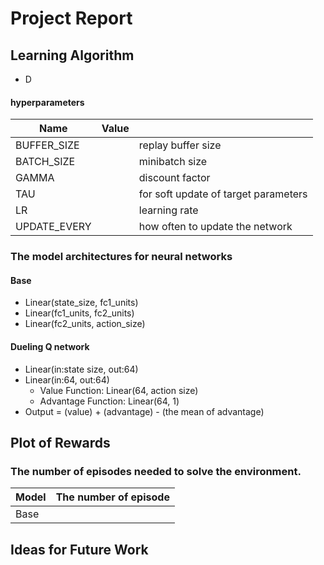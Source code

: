 # Project Report

## Learning Algorithm

- D


#### hyperparameters

|  Name  |  Value  |　|
| ---- | ---- | ---- |
|BUFFER_SIZE |  | replay buffer size|
|BATCH_SIZE |         | minibatch size|
|GAMMA |             | discount factor|
|TAU |               | for soft update of target parameters|
|LR |                | learning rate |
|UPDATE_EVERY |         | how often to update the network|


### The model architectures for neural networks

#### Base
- Linear(state_size, fc1_units)
- Linear(fc1_units, fc2_units)
- Linear(fc2_units, action_size)

#### Dueling Q network

- Linear(in:state size, out:64)
- Linear(in:64, out:64)
  - Value Function: Linear(64, action size)
  - Advantage Function: Linear(64, 1)
- Output = (value) + (advantage) - (the mean of advantage)

## Plot of Rewards



### The number of episodes needed to solve the environment.

|  Model  |  The number of episode  |
| ---- | ---- |
|  Base  |  |


## Ideas for Future Work


